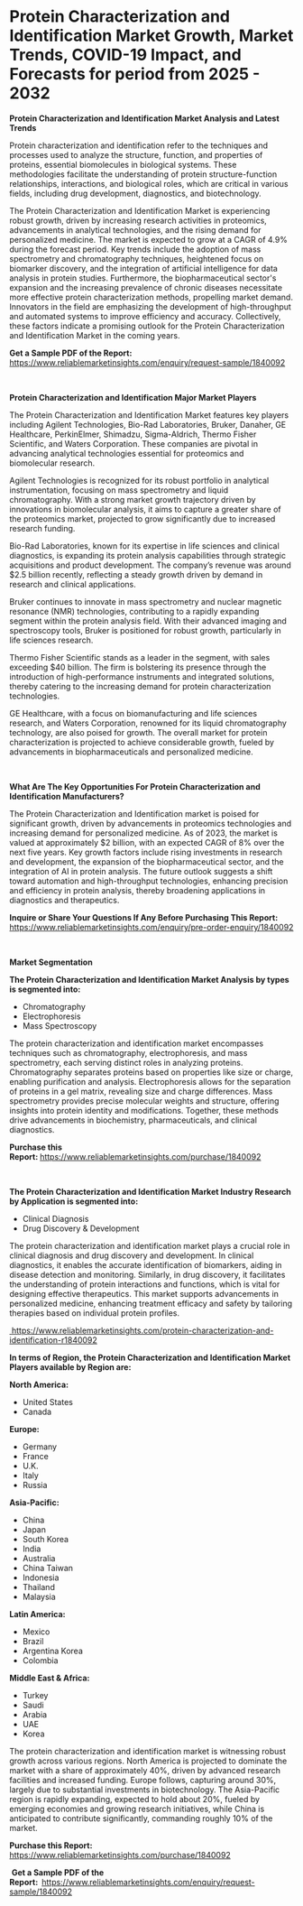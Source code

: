 <p><h1>Protein Characterization and Identification Market Growth, Market Trends, COVID-19 Impact, and Forecasts for period from 2025 - 2032</h1></p><p><strong>Protein Characterization and Identification Market Analysis and Latest Trends</strong></p>
<p><p>Protein characterization and identification refer to the techniques and processes used to analyze the structure, function, and properties of proteins, essential biomolecules in biological systems. These methodologies facilitate the understanding of protein structure-function relationships, interactions, and biological roles, which are critical in various fields, including drug development, diagnostics, and biotechnology.</p><p>The Protein Characterization and Identification Market is experiencing robust growth, driven by increasing research activities in proteomics, advancements in analytical technologies, and the rising demand for personalized medicine. The market is expected to grow at a CAGR of 4.9% during the forecast period. Key trends include the adoption of mass spectrometry and chromatography techniques, heightened focus on biomarker discovery, and the integration of artificial intelligence for data analysis in protein studies. Furthermore, the biopharmaceutical sector's expansion and the increasing prevalence of chronic diseases necessitate more effective protein characterization methods, propelling market demand. Innovators in the field are emphasizing the development of high-throughput and automated systems to improve efficiency and accuracy. Collectively, these factors indicate a promising outlook for the Protein Characterization and Identification Market in the coming years.</p></p>
<p><strong>Get a Sample PDF of the Report:&nbsp;</strong> <a href="https://www.reliablemarketinsights.com/enquiry/request-sample/1840092?utm_campaign=2593&utm_medium=2&utm_source=Github&utm_content=ia&utm_term=19042025&utm_id=protein-characterization-and-identification">https://www.reliablemarketinsights.com/enquiry/request-sample/1840092</a></p>
<p>&nbsp;</p>
<p><strong>Protein Characterization and Identification Major Market Players</strong></p>
<p><p>The Protein Characterization and Identification Market features key players including Agilent Technologies, Bio-Rad Laboratories, Bruker, Danaher, GE Healthcare, PerkinElmer, Shimadzu, Sigma-Aldrich, Thermo Fisher Scientific, and Waters Corporation. These companies are pivotal in advancing analytical technologies essential for proteomics and biomolecular research.</p><p>Agilent Technologies is recognized for its robust portfolio in analytical instrumentation, focusing on mass spectrometry and liquid chromatography. With a strong market growth trajectory driven by innovations in biomolecular analysis, it aims to capture a greater share of the proteomics market, projected to grow significantly due to increased research funding.</p><p>Bio-Rad Laboratories, known for its expertise in life sciences and clinical diagnostics, is expanding its protein analysis capabilities through strategic acquisitions and product development. The company’s revenue was around $2.5 billion recently, reflecting a steady growth driven by demand in research and clinical applications.</p><p>Bruker continues to innovate in mass spectrometry and nuclear magnetic resonance (NMR) technologies, contributing to a rapidly expanding segment within the protein analysis field. With their advanced imaging and spectroscopy tools, Bruker is positioned for robust growth, particularly in life sciences research.</p><p>Thermo Fisher Scientific stands as a leader in the segment, with sales exceeding $40 billion. The firm is bolstering its presence through the introduction of high-performance instruments and integrated solutions, thereby catering to the increasing demand for protein characterization technologies.</p><p>GE Healthcare, with a focus on biomanufacturing and life sciences research, and Waters Corporation, renowned for its liquid chromatography technology, are also poised for growth. The overall market for protein characterization is projected to achieve considerable growth, fueled by advancements in biopharmaceuticals and personalized medicine.</p></p>
<p>&nbsp;</p>
<p><strong>What Are The Key Opportunities For Protein Characterization and Identification Manufacturers?</strong></p>
<p><p>The Protein Characterization and Identification market is poised for significant growth, driven by advancements in proteomics technologies and increasing demand for personalized medicine. As of 2023, the market is valued at approximately $2 billion, with an expected CAGR of 8% over the next five years. Key growth factors include rising investments in research and development, the expansion of the biopharmaceutical sector, and the integration of AI in protein analysis. The future outlook suggests a shift toward automation and high-throughput technologies, enhancing precision and efficiency in protein analysis, thereby broadening applications in diagnostics and therapeutics.</p></p>
<p><strong>Inquire or Share Your Questions If Any Before Purchasing This Report:</strong> <a href="https://www.reliablemarketinsights.com/enquiry/pre-order-enquiry/1840092?utm_campaign=2593&utm_medium=2&utm_source=Github&utm_content=ia&utm_term=19042025&utm_id=protein-characterization-and-identification">https://www.reliablemarketinsights.com/enquiry/pre-order-enquiry/1840092</a></p>
<p>&nbsp;</p>
<p><strong>Market Segmentation</strong></p>
<p><strong>The Protein Characterization and Identification Market Analysis by types is segmented into:</strong></p>
<p><ul><li>Chromatography</li><li>Electrophoresis</li><li>Mass Spectroscopy</li></ul></p>
<p><p>The protein characterization and identification market encompasses techniques such as chromatography, electrophoresis, and mass spectrometry, each serving distinct roles in analyzing proteins. Chromatography separates proteins based on properties like size or charge, enabling purification and analysis. Electrophoresis allows for the separation of proteins in a gel matrix, revealing size and charge differences. Mass spectrometry provides precise molecular weights and structure, offering insights into protein identity and modifications. Together, these methods drive advancements in biochemistry, pharmaceuticals, and clinical diagnostics.</p></p>
<p><strong>Purchase this Report:&nbsp;</strong><a href="https://www.reliablemarketinsights.com/purchase/1840092?utm_campaign=2593&utm_medium=2&utm_source=Github&utm_content=ia&utm_term=19042025&utm_id=protein-characterization-and-identification">https://www.reliablemarketinsights.com/purchase/1840092</a></p>
<p>&nbsp;</p>
<p><strong>The Protein Characterization and Identification Market Industry Research by Application is segmented into:</strong></p>
<p><ul><li>Clinical Diagnosis</li><li>Drug Discovery & Development</li></ul></p>
<p><p>The protein characterization and identification market plays a crucial role in clinical diagnosis and drug discovery and development. In clinical diagnostics, it enables the accurate identification of biomarkers, aiding in disease detection and monitoring. Similarly, in drug discovery, it facilitates the understanding of protein interactions and functions, which is vital for designing effective therapeutics. This market supports advancements in personalized medicine, enhancing treatment efficacy and safety by tailoring therapies based on individual protein profiles.</p></p>
<p><a href="https://www.reliablemarketinsights.com/protein-characterization-and-identification-r1840092?utm_campaign=2593&utm_medium=2&utm_source=Github&utm_content=ia&utm_term=19042025&utm_id=protein-characterization-and-identification">&nbsp;https://www.reliablemarketinsights.com/protein-characterization-and-identification-r1840092</a></p>
<p><strong>In terms of Region, the Protein Characterization and Identification Market Players available by Region are:</strong></p>
<p>
    <p> <strong> North America: </strong>
        <ul>
            <li>United States</li>
            <li>Canada</li>
        </ul>
        </p> 
    <p> <strong> Europe: </strong>
        <ul>
            <li>Germany</li>
            <li>France</li>
            <li>U.K.</li>
            <li>Italy</li>
            <li>Russia</li>
        </ul>
        </p> 
    <p> <strong> Asia-Pacific: </strong>
        <ul>
            <li>China</li>
            <li>Japan</li>
            <li>South Korea</li>
            <li>India</li>
            <li>Australia</li>
            <li>China Taiwan</li>
            <li>Indonesia</li>
            <li>Thailand</li>
            <li>Malaysia</li>
        </ul>
        </p> 
    <p> <strong> Latin America: </strong>
        <ul>
            <li>Mexico</li>
            <li>Brazil</li>
            <li>Argentina Korea</li>
            <li>Colombia</li>
        </ul>
        </p> 
    <p> <strong> Middle East & Africa: </strong>
        <ul>
            <li>Turkey</li>
            <li>Saudi</li>
            <li>Arabia</li>
            <li>UAE</li>
            <li>Korea</li>
        </ul>
    </p>
    </p>
<p><p>The protein characterization and identification market is witnessing robust growth across various regions. North America is projected to dominate the market with a share of approximately 40%, driven by advanced research facilities and increased funding. Europe follows, capturing around 30%, largely due to substantial investments in biotechnology. The Asia-Pacific region is rapidly expanding, expected to hold about 20%, fueled by emerging economies and growing research initiatives, while China is anticipated to contribute significantly, commanding roughly 10% of the market.</p></p>
<p><strong>Purchase this Report: </strong><a href="https://www.reliablemarketinsights.com/purchase/1840092?utm_campaign=2593&utm_medium=2&utm_source=Github&utm_content=ia&utm_term=19042025&utm_id=protein-characterization-and-identification">https://www.reliablemarketinsights.com/purchase/1840092</a></p>
<p>&nbsp;<strong>Get a Sample PDF of the Report:&nbsp;&nbsp;</strong><a href="https://www.reliablemarketinsights.com/enquiry/request-sample/1840092?utm_campaign=2593&utm_medium=2&utm_source=Github&utm_content=ia&utm_term=19042025&utm_id=protein-characterization-and-identification">https://www.reliablemarketinsights.com/enquiry/request-sample/1840092</a></p>
<p><strong></strong></p>
<p><p></p><p></p><p></p></p>